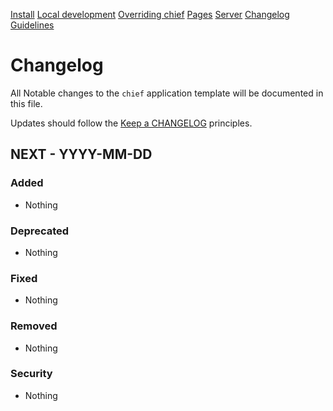 [Install](index.md)
[Local development](chief-development.md)
[Overriding chief](overriding-chief.md)
[Pages](pages.md)
[Server](server.md)
[Changelog](CHANGELOG.md)
[Guidelines](GUIDELINES.md)
# Changelog

All Notable changes to the `chief` application template will be documented in this file.

Updates should follow the [Keep a CHANGELOG](http://keepachangelog.com/) principles.

## NEXT - YYYY-MM-DD

### Added
- Nothing

### Deprecated
- Nothing

### Fixed
- Nothing

### Removed
- Nothing

### Security
- Nothing
